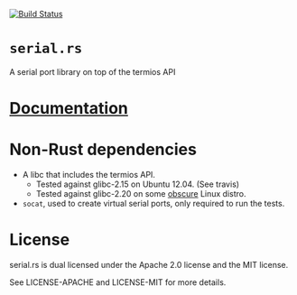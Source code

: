 [![Build Status][status]](https://travis-ci.org/japaric/serial.rs)

# `serial.rs`

A serial port library on top of the termios API

# [Documentation][docs]

# Non-Rust dependencies

- A libc that includes the termios API.
  - Tested against glibc-2.15 on Ubuntu 12.04. (See travis)
  - Tested against glibc-2.20 on some [obscure][exherbo] Linux distro.
- `socat`, used to create virtual serial ports, only required to run the tests.

# License

serial.rs is dual licensed under the Apache 2.0 license and the MIT license.

See LICENSE-APACHE and LICENSE-MIT for more details.

[docs]: http://rust-ci.org/japaric/serial.rs/doc/serial/
[exherbo]: http://exherbo.org/
[status]: https://travis-ci.org/japaric/serial.rs.svg?branch=master
